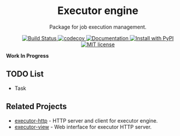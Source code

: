 <div align="center">
<h1> Executor engine </h1>

<p> Package for job execution management. </p>

<p>
    <a href="https://github.com/Nanguage/executor/actions/workflows/build_and_test.yml">
        <img src="https://github.com/Nanguage/executor/actions/workflows/build_and_test.yml/badge.svg" alt="Build Status">
    </a>
    <a href="https://app.codecov.io/gh/Nanguage/executor">
        <img src="https://codecov.io/gh/Nanguage/executor/branch/master/graph/badge.svg" alt="codecov">
    </a>
    <a href="https://executor.readthedocs.io/en/latest/">
    	<img src="https://readthedocs.org/projects/executor/badge/?version=latest" alt="Documentation">
    </a>
  <a href="https://pypi.org/project/executor-engine/">
    <img src="https://img.shields.io/pypi/v/executor-engine.svg" alt="Install with PyPI" />
  </a>
  <a href="https://github.com/Nanguage/executor/blob/master/LICENSE">
    <img src="https://img.shields.io/github/license/Nanguage/executor" alt="MIT license" />
  </a>
</p>
</div>


**Work In Progress**


## TODO List

+ Task


## Related Projects

+ [executor-http](https://github.com/Nanguage/executor-http) - HTTP server and client for executor engine.
+ [executor-view](https://github.com/Nanguage/executor-view) - Web interface for executor HTTP server.
